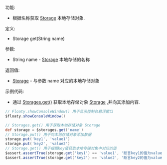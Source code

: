 功能:

+ 根据名称获取 [Storage](/API/Storages/Storage/README.md) 本地存储对象.

定义:

+ Storage get(String name)

参数:

+ String name - [Storage](/API/Storages/Storage/README.md) 本地存储的名称

返回值:

+ [Storage](/API/Storages/Storage/README.md) - 与参数 name 对应的本地存储对象

示例代码:

+ 通过 [Storages.get()](/API/Storages/Storages/README.md?id=get)
  获取本地存储对象 [Storage](/API/Storages/Storage/README.md) ,并向其添加内容.

```groovy
// Floaty.showConsoleWindow() 用于显示控制台悬浮窗口
$floaty.showConsoleWindow()

// Storages.get() 用于获取本地存储对象 Storage
def storage = $storages.get('name')
// Storage.put() 用于向本地存储对象添加数据
storage.put('key1', 'value1')
storage.put('key2', 'value2')
// Storage.get() 用于根据key值获取本地存储对象中对应的值
$assert.assertTrue(storage.get('key1') == 'value1', '断言key1的值为value1')
$assert.assertTrue(storage.get('key2') == 'value2', '断言key2的值为value2')
```